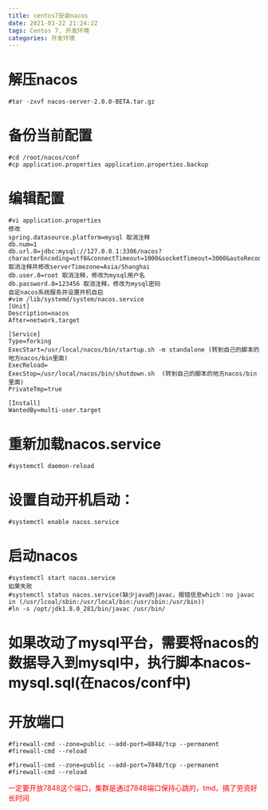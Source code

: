```yaml
---
title: centos7安装nacos
date: 2021-03-22 21:24:22
tags: Centos 7, 开发环境
categories: 开发环境
---
```

# 解压nacos
```shell
#tar -zxvf nacos-server-2.0.0-BETA.tar.gz
```

# 备份当前配置
```shell
#cd /root/nacos/conf
#cp application.properties application.properties.backup
```
<!-- more -->
# 编辑配置
```shell
#vi application.properties
修改
spring.datasource.platform=mysql 取消注释
db.num=1
db.url.0=jdbc:mysql://127.0.0.1:3306/nacos?characterEncoding=utf8&connectTimeout=1000&socketTimeout=3000&autoReconnect=true&useUnicode=true&useSSL=false&serverTimezone=Asia/Shanghai 取消注释并修改serverTimezone=Asia/Shanghai
db.user.0=root 取消注释，修改为mysql用户名
db.password.0=123456 取消注释，修改为mysql密码
自定nacos系统服务并设置开机自启
#vim /lib/systemd/system/nacos.service
[Unit]
Description=nacos
After=network.target

[Service]
Type=forking
ExecStart=/usr/local/nacos/bin/startup.sh -m standalone (转到自己的脚本的地方nacos/bin里面)
ExecReload=
ExecStop=/usr/local/nacos/bin/shutdown.sh  (转到自己的脚本的地方nacos/bin里面)
PrivateTmp=true

[Install]
WantedBy=multi-user.target
```
# 重新加载nacos.service
```shell
#systemctl daemon-reload
```
# 设置自动开机启动：
```shell
#systemctl enable nacos.service
```
# 启动nacos
```shell
#systemctl start nacos.service
如果失败
#systemctl status nacos.service(缺少java的javac，报错信息which：no javac in (/usr/lcoal/sbin:/usr/local/bin:/usr/sbin:/usr/bin))
#ln -s /opt/jdk1.8.0_281/bin/javac /usr/bin/
```

# 如果改动了mysql平台，需要将nacos的数据导入到mysql中，执行脚本nacos-mysql.sql(在nacos/conf中)

# 开放端口
```shell
#firewall-cmd --zone=public --add-port=8848/tcp --permanent
#firewall-cmd --reload

#firewall-cmd --zone=public --add-port=7848/tcp --permanent
#firewall-cmd --reload
```
<font color="red">一定要开放7848这个端口，集群是通过7848端口保持心跳的，tmd，搞了劳资好长时间</font>

